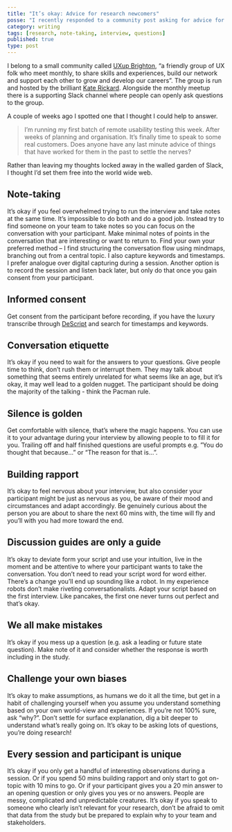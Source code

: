 ```yaml
---
title: "It’s okay: Advice for research newcomers"
posse: "I recently responded to a community post asking for advice for settling nerves during a first time customer research activity."
category: writing
tags: [research, note-taking, interview, questions]
published: true
type: post
---
```


I belong to a small community called [UXup Brighton](https://twitter.com/UXup_Brighton), “a friendly group of UX folk who meet monthly, to share skills and experiences, build our network and support each other to grow and develop our careers”. The group is run and hosted by the brilliant [Kate Rickard](https://twitter.com/katerickard_x). Alongside the monthly meetup there is a supporting Slack channel where people can openly ask questions to the group.

A couple of weeks ago I spotted one that I thought I could help to answer.

> I’m running my first batch of remote usability testing this week. After weeks of planning and organisation. It’s finally time to speak to some real customers. Does anyone have any last minute advice of things that have worked for them in the past to settle the nerves?

Rather than leaving my thoughts locked away in the walled garden of Slack, I thought I’d set them free into the world wide web.

## Note-taking

It’s okay if you feel overwhelmed trying to run the interview and take notes at the same time. It’s impossible to do both and do a good job. Instead try to find someone on your team to take notes so you can focus on the conversation with your participant. Make minimal notes of points in the conversation that are interesting or want to return to. Find your own your preferred method – I find structuring the conversation flow using mindmaps, branching out from a central topic. I also capture keywords and timestamps. I prefer analogue over digital capturing during a session. Another option is to record the session and listen back later, but only do that once you gain consent from your participant.

## Informed consent

Get consent from the participant before recording, if you have the luxury transcribe through [DeScript](https://www.descript.com/) and search for timestamps and keywords.

## Conversation etiquette

It’s okay if you need to wait for the answers to your questions. Give people time to think, don’t rush them or interrupt them. They may talk about something that seems entirely unrelated for what seems like an age, but it’s okay, it may well lead to a golden nugget. The participant should be doing the majority of the talking - think the Pacman rule.

## Silence is golden

Get comfortable with silence, that’s where the magic happens. You can use it to your advantage during your interview by allowing people to to fill it for you. Trailing off and half finished questions are useful prompts e.g. ”You do thought that because…” or “The reason for that is…”.

## Building rapport

It’s okay to feel nervous about your interview, but also consider your participant might be just as nervous as you, be aware of their mood and circumstances and adapt accordingly. Be genuinely curious about the person you are about to share the next 60 mins with, the time will fly and you’ll with you had more toward the end.

## Discussion guides are only a guide

It’s okay to deviate form your script and use your intuition, live in the moment and be attentive to where your participant wants to take the conversation. You don’t need to read your script word for word either. There’s a change you’ll end up sounding like a robot. In my experience robots don’t make riveting conversationalists. Adapt your script based on the first interview. Like pancakes, the first one never turns out perfect and that’s okay.

## We all make mistakes

It’s okay if you mess up a question (e.g. ask a leading or future state question). Make note of it and consider whether the response is worth including in the study.

## Challenge your own biases

It’s okay to make assumptions, as humans we do it all the time, but get in a habit of challenging yourself when you assume you understand something based on your own world-view and experiences. If you’re not 100% sure, ask “why?”. Don’t settle for surface explanation, dig a bit deeper to understand what’s really going on. It’s okay to be asking lots of questions, you’re doing research!

## Every session and participant is unique

It’s okay if you only get a handful of interesting observations during a session. Or if you spend 50 mins building rapport and only start to got on-topic with 10 mins to go. Or if your participant gives you a 20 min answer to an opening question or only gives you yes or no answers. People are messy, complicated and unpredictable creatures. It’s okay if you speak to someone who clearly isn’t relevant for your research, don’t be afraid to omit that data from the study but be prepared to explain why to your team and stakeholders.
